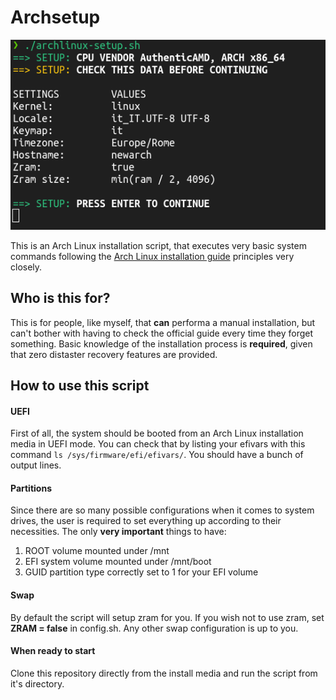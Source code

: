 # Archsetup
![alt text](https://github.com/iOmega8561/Archsetup/blob/master/screenshot.png?raw=true)

This is an Arch Linux installation script, that executes very basic system commands following the [Arch Linux installation guide](https://wiki.archlinux.org/title/installation_guide) principles very closely.

## Who is this for?
This is for people, like myself, that **can** performa a manual installation, but can't bother with having to check the official guide every time they forget something. Basic knowledge of the installation process is **required**, given that zero distaster recovery features are provided.

## How to use this script
#### UEFI
First of all, the system should be booted from an Arch Linux installation media in UEFI mode. You can check that by listing your efivars with this command ```ls /sys/firmware/efi/efivars/```. You should have a bunch of output lines.

#### Partitions
Since there are so many possible configurations when it comes to system drives, the user is required to set everything up according to their necessities. 
The only **very important** things to have:
1. ROOT volume mounted under /mnt
2. EFI system volume mounted under /mnt/boot
4. GUID partition type correctly set to 1 for your EFI volume

#### Swap
By default the script will setup zram for you. If you wish not to use zram, set **ZRAM = false** in config.sh.
Any other swap configuration is up to you.

#### When ready to start
Clone this repository directly from the install media and run the script from it's directory.
